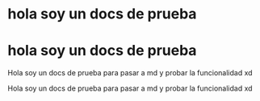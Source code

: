 # hola soy un docs de prueba

# hola soy un docs de prueba

Hola soy un docs de prueba para pasar a md y probar la funcionalidad xd

Hola soy un docs de prueba para pasar a md y probar la funcionalidad xd